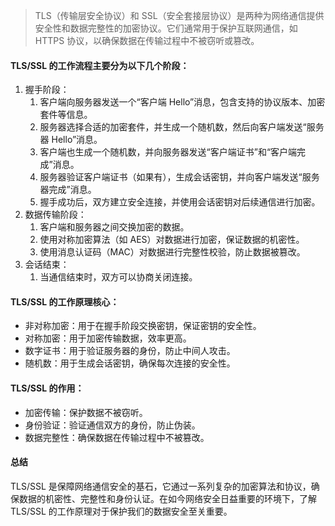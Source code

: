 > TLS（传输层安全协议）和 SSL（安全套接层协议）是两种为网络通信提供安全性和数据完整性的加密协议。它们通常用于保护互联网通信，如 HTTPS 协议，以确保数据在传输过程中不被窃听或篡改。

#### TLS/SSL 的工作流程主要分为以下几个阶段：

1. 握手阶段：
   1. 客户端向服务器发送一个“客户端 Hello”消息，包含支持的协议版本、加密套件等信息。
   2. 服务器选择合适的加密套件，并生成一个随机数，然后向客户端发送“服务器 Hello”消息。
   3. 客户端也生成一个随机数，并向服务器发送“客户端证书”和“客户端完成”消息。
   4. 服务器验证客户端证书（如果有），生成会话密钥，并向客户端发送“服务器完成”消息。
   5. 握手成功后，双方建立安全连接，并使用会话密钥对后续通信进行加密。
2. 数据传输阶段：
   1. 客户端和服务器之间交换加密的数据。
   2. 使用对称加密算法（如 AES）对数据进行加密，保证数据的机密性。
   3. 使用消息认证码（MAC）对数据进行完整性校验，防止数据被篡改。
3. 会话结束：
   1. 当通信结束时，双方可以协商关闭连接。

#### TLS/SSL 的工作原理核心：

- 非对称加密：用于在握手阶段交换密钥，保证密钥的安全性。
- 对称加密：用于加密传输数据，效率更高。
- 数字证书：用于验证服务器的身份，防止中间人攻击。
- 随机数：用于生成会话密钥，确保每次连接的安全性。

#### TLS/SSL 的作用：

- 加密传输：保护数据不被窃听。
- 身份验证：验证通信双方的身份，防止伪装。
- 数据完整性：确保数据在传输过程中不被篡改。

#### 总结

TLS/SSL 是保障网络通信安全的基石，它通过一系列复杂的加密算法和协议，确保数据的机密性、完整性和身份认证。在如今网络安全日益重要的环境下，了解 TLS/SSL 的工作原理对于保护我们的数据安全至关重要。
